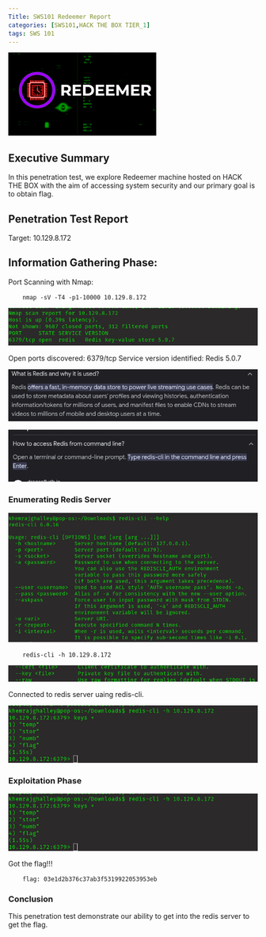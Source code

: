 ```yaml
---
Title: SWS101 Redeemer Report
categories: [SWS101,HACK THE BOX TIER_1]
tags: SWS 101
---
```


![redeemer](../assets/redeemer/redeeme.png)

## Executive Summary
In this penetration test, we explore Redeemer machine hosted on HACK THE BOX with the aim of accessing system security and our primary goal is to obtain flag. 

## Penetration Test Report

Target: 10.129.8.172

## Information Gathering Phase:
Port Scanning with Nmap:


        nmap -sV -T4 -p1-10000 10.129.8.172


![nmap](../assets/redeemer/redeemernmap.png)

Open ports discovered: 6379/tcp
Service version identified: Redis 5.0.7

![redis](../assets/redeemer/redis.png)


![redis cli](../assets/redeemer/rediscli.png)

### Enumerating Redis Server

![redis --help](../assets/redeemer/redishelp.png)


        redis-cli -h 10.129.8.172


![redis key](../assets/redeemer/rediskey.png)
  
Connected to redis server uaing redis-cli.

![key *](../assets/redeemer/redeemerlist.png)

### Exploitation Phase

![flag](../assets/redeemer/redeemerlist.png)

Got the flag!!!


        flag: 03e1d2b376c37ab3f5319922053953eb


### Conclusion 

This penetration test demonstrate our ability to get into the redis server to get the flag.